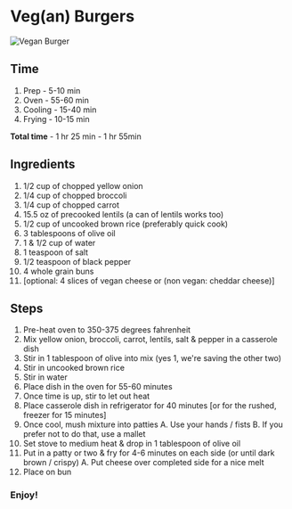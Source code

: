 Veg(an) Burgers
==================

![Vegan Burger](http://distilleryimage11.s3.amazonaws.com/f0134fe4cbcd11e1a8761231381b4856_7.jpg "Vegan Burger")

## Time

1. Prep - 5-10 min
2. Oven - 55-60 min
3. Cooling - 15-40 min
4. Frying - 10-15 min

**Total time** - 1 hr 25 min - 1 hr 55min 


## Ingredients

1. 1/2 cup of chopped yellow onion
2. 1/4 cup of chopped broccoli
3. 1/4 cup of chopped carrot
4. 15.5 oz of precooked lentils (a can of lentils works too)
5. 1/2 cup of uncooked brown rice (preferably quick cook)
6. 3 tablespoons of olive oil
7. 1 & 1/2 cup of water 
8. 1 teaspoon of salt
9. 1/2 teaspoon of black pepper
10. 4 whole grain buns
11. [optional: 4 slices of vegan cheese or (non vegan: cheddar cheese)]

## Steps

1. Pre-heat oven to 350-375 degrees fahrenheit
2. Mix yellow onion, broccoli, carrot, lentils, salt & pepper in a casserole dish
3. Stir in 1 tablespoon of olive into mix (yes 1, we're saving the other two)
4. Stir in uncooked brown rice
5. Stir in water
6. Place dish in the oven for 55-60 minutes
7. Once time is up, stir to let out heat
8. Place casserole dish in refrigerator for 40 minutes [or for the rushed, freezer for 15 minutes]
9. Once cool, mush mixture into patties 
	A. Use your hands / fists
	B. If you prefer not to do that, use a mallet
10. Set stove to medium heat & drop in 1 tablespoon of olive oil
11. Put in a patty or two & fry for 4-6 minutes on each side (or until dark brown / crispy)
	A. Put cheese over completed side for a nice melt
12. Place on bun

### Enjoy!